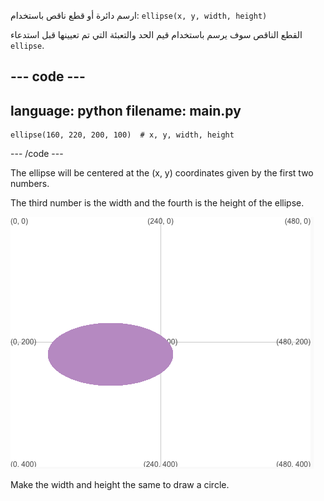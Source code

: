 
ارسم دائرة أو قطع ناقص باستخدام: `ellipse(x, y, width, height)`

القطع الناقص سوف يرسم باستخدام قيم الحد والتعبئة التي تم تعيينها قبل استدعاء `ellipse`.

--- code ---
---
language: python
filename: main.py
---

    ellipse(160, 220, 200, 100)  # x, y, width, height

--- /code ---

The ellipse will be centered at the (x, y) coordinates given by the first two numbers.

The third number is the width and the fourth is the height of the ellipse.

![The output area showing an ellipse centred around x 160, y 220 with width 200 and height 100](images/example.png)

Make the width and height the same to draw a circle.


